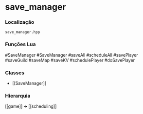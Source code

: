 # save_manager

### Localização
`save_manager.hpp`

### Funções Lua
#SaveManager
#SaveManager
#saveAll
#scheduleAll
#savePlayer
#saveGuild
#saveMap
#saveKV
#schedulePlayer
#doSavePlayer

### Classes
- [[SaveManager]]

### Hierarquia
[[game]] ➔ [[scheduling]]
